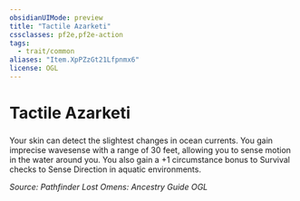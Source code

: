 ```yaml
---
obsidianUIMode: preview
title: "Tactile Azarketi"
cssclasses: pf2e,pf2e-action
tags:
  - trait/common
aliases: "Item.XpPZzGt21Lfpnmx6"
license: OGL
---
```

# Tactile Azarketi

### 






Your skin can detect the slightest changes in ocean currents. You gain imprecise wavesense with a range of 30 feet, allowing you to sense motion in the water around you. You also gain a +1 circumstance bonus to Survival checks to Sense Direction in aquatic environments.

*Source: Pathfinder Lost Omens: Ancestry Guide*
*OGL*
